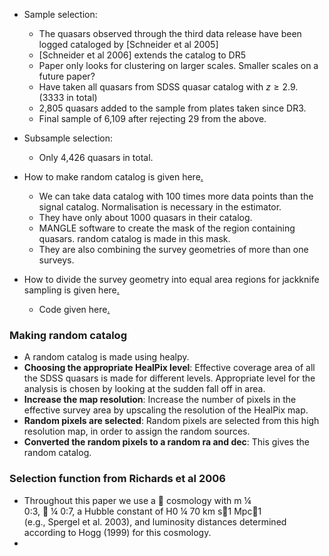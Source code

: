 - Sample selection:
	- The quasars observed through the third data release have been logged cataloged by [Schneider et al 2005]
	- [Schneider et al 2006] extends the catalog to DR5
	- Paper only looks for clustering on larger scales. Smaller scales on a future paper?
	- Have taken all quasars from SDSS quasar catalog with $z \geq 2.9$. (3333 in total)
	- 2,805 quasars added to the sample from plates taken since DR3.
	- Final sample of 6,109 after rejecting 29 from the above.
- Subsample selection:
	- Only 4,426 quasars in total.

- How to make random catalog is given here[.](https://arxiv.org/pdf/1712.03128.pdf)
	-  We can take data catalog with 100 times more data points than the signal catalog. Normalisation is necessary in the estimator.
	- They have only about 1000 quasars in their catalog.
	- MANGLE software to create the mask of the region containing quasars. random catalog is made in this mask.
	- They are also combining the survey geometries of more than one surveys.
- How to divide the survey geometry into equal area regions for jackknife sampling is given here[.](https://ui.adsabs.harvard.edu/abs/2021MNRAS.501.3309Z/abstract)
	-  Code given here[.](https://github.com/rongpu/pixel_partition)

### Making random catalog
- A random catalog is made using healpy.
- **Choosing the appropriate HealPix level**: Effective coverage area of all the SDSS quasars is made for different levels. Appropriate level for the analysis is chosen by looking at the sudden fall off in area.
- **Increase the map resolution**: Increase the number of pixels in the effective survey area by upscaling the resolution of the HealPix map.
- **Random pixels are selected**: Random pixels are selected from this high resolution map, in order to assign the random sources.
- **Converted the random pixels to a random ra and dec**: This gives the random catalog.

### Selection function from Richards et al 2006
- Throughout this paper we use a  cosmology with m ¼  
0:3,  ¼ 0:7, a Hubble constant of H0 ¼ 70 km s1 Mpc1  
(e.g., Spergel et al. 2003), and luminosity distances determined  
according to Hogg (1999) for this cosmology.
- 

